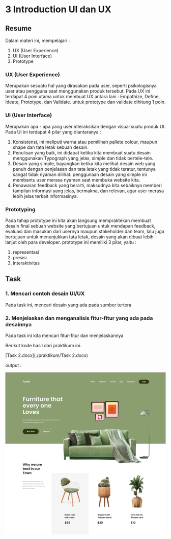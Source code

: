 # 3 Introduction UI dan UX

## Resume
Dalam materi ini, mempelajari :
1. UX (User Experience)
2. UI (User Interface)
4. Prototype

### UX (User Experience)
Merupakan sesuatu hal yang dirasakan pada user, seperti psikologisnya user atau pengguna saat menggunakan produk tersebut. Pada UX ini terdapat 4 poin utama untuk membuat UX antara lain :
Empathize, Define, Ideate, Prototype, dan Validate. untuk prototype dan validate dihitung 1 poin.

### UI (User Interface)
Merupakan apa - apa yang user interaksikan dengan visual suatu produk UI. Pada UI ini terdapat 4 pilar yang diantaranya :
1. Konsistensi, ini meliputi warna atau pemilihan pallete colour, maupun shape dan tata letak sebuah desain.
2. Penulisan yang baik, ini didapat ketika kita membuat suatu desain menggunakan Typograph yang jelas, simple dan tidak bertele-tele.
3. Desain yang simple, bayangkan ketika kita melihat desain web yang penuh dengan penjelasan dan tata letak yang tidak teratur, tentunya sangat tidak nyaman dilihat. penggunaan desain yang simple ini membantu user merasa nyaman saat membuka website kita.
4. Penawaran feedback yang berarti, maksudnya kita sebaiknya memberi tampilan informasi yang jelas, bermakna, dan relevan, agar user merasa lebih jelas terkait informasinya.

### Prototyping
Pada tahap prototype ini kita akan langsung mempraktekan membuat desain final sebuah website yang bertujuan untuk mendapan feedback, evaluasi dan masukan dari usernya maupun stakeholder dan team, lalu juga bertujuan untuk menunjukkan tata letak, desain yang akan dibuat lebih lanjut oleh para developer. prototype ini memiliki 3 pilar, yaitu :
1. representasi
2. presisi
3. interaktivitas

## Task
### 1. Mencari contoh desain UI/UX
Pada task ini, mencari desain yang ada pada sumber tertera
### 2. Menjelaskan dan menganalisis fitur-fitur yang ada pada desainnya
Pada task ini kita mencari fitur-fitur dan menjelaskannya

Berikut kode hasil dari praktikum ini.

[Task 2.docx](./praktikum/Task 2.docx)

output :

![Contoh Desainnya](./screenshots/ui4.jpg)
